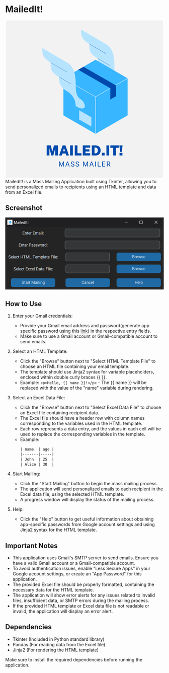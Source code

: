 # MailedIt!

<center>
   <img src="assets/logo.png">
</center>
MailedIt! is a Mass Mailing Application built using Tkinter, allowing you to send personalized emails to recipients using an HTML template and data from an Excel file.

## Screenshot

![](assets/screen_shot.png)

## How to Use

1. Enter your Gmail credentials:

   - Provide your Gmail email address and password(generate app specific password using this [link](https://myaccount.google.com/apppasswords)) in the respective entry fields.
   - Make sure to use a Gmail account or Gmail-compatible account to send emails.

2. Select an HTML Template:

   - Click the "Browse" button next to "Select HTML Template File" to choose an HTML file containing your email template.
   - The template should use Jinja2 syntax for variable placeholders, enclosed within double curly braces {{ }}.
   - Example: `<p>Hello, {{ name }}!</p>` - The {{ name }} will be replaced with the value of the "name" variable during rendering.

3. Select an Excel Data File:

   - Click the "Browse" button next to "Select Excel Data File" to choose an Excel file containing recipient data.
   - The Excel file should have a header row with column names corresponding to the variables used in the HTML template.
   - Each row represents a data entry, and the values in each cell will be used to replace the corresponding variables in the template.
   - Example:
     ```
     | name  | age |
     |-------|-----|
     | John  | 25  |
     | Alice | 30  |
     ```

4. Start Mailing:

   - Click the "Start Mailing" button to begin the mass mailing process.
   - The application will send personalized emails to each recipient in the Excel data file, using the selected HTML template.
   - A progress window will display the status of the mailing process.

5. Help:
   - Click the "Help" button to get useful information about obtaining app-specific passwords from Google account settings and using Jinja2 syntax for the HTML template.

## Important Notes

- This application uses Gmail's SMTP server to send emails. Ensure you have a valid Gmail account or a Gmail-compatible account.
- To avoid authentication issues, enable "Less Secure Apps" in your Google account settings, or create an "App Password" for this application.
- The provided Excel file should be properly formatted, containing the necessary data for the HTML template.
- The application will show error alerts for any issues related to invalid files, insufficient data, or SMTP errors during the mailing process.
- If the provided HTML template or Excel data file is not readable or invalid, the application will display an error alert.

## Dependencies

- Tkinter (Included in Python standard library)
- Pandas (For reading data from the Excel file)
- Jinja2 (For rendering the HTML template)

Make sure to install the required dependencies before running the application.
